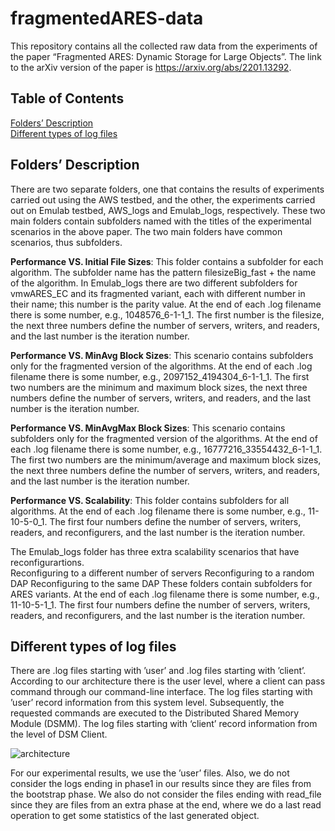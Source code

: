 # fragmentedARES-data
 
This repository contains all the collected raw data from the experiments of the paper “Fragmented ARES: Dynamic Storage for Large Objects”. 
The link to the arXiv version of the paper is https://arxiv.org/abs/2201.13292. 

## Table of Contents  
[Folders’ Description](#Folders)  
[Different types of log files](#DifferentLogs)

<a name="Folders"></a>
## Folders’ Description

There are two separate folders, one that contains the results of experiments carried out using the AWS testbed, and the other, the experiments carried out on Emulab testbed, AWS_logs and Emulab_logs, respectively. These two main folders contain subfolders named with the titles of the experimental scenarios in the above paper. 
The two main folders have common scenarios, thus subfolders.  

**Performance VS. Initial File Sizes**: This folder contains a subfolder for each algorithm. The subfolder name has the pattern filesizeBig_fast + the name of the algorithm. In Emulab_logs there are two different subfolders for vmwARES_EC and its fragmented variant, each with different number in their name; this number is the parity value. At the end of each .log filename there is some number, e.g., 1048576_6-1-1_1. The first number is the filesize, the next three numbers define the number of servers, writers, and readers, and the last number is the iteration number. 

**Performance VS. MinAvg Block Sizes**: This scenario contains subfolders only for the fragmented version of the algorithms. At the end of each .log filename there is some number, e.g., 2097152_4194304_6-1-1_1. The first two numbers are the minimum and maximum block sizes, the next three numbers define the number of servers, writers, and readers, and the last number is the iteration number. 

**Performance VS. MinAvgMax Block Sizes**: This scenario contains subfolders only for the fragmented version of the algorithms. At the end of each .log filename there is some number, e.g., 16777216_33554432_6-1-1_1. The first two numbers are the minimum/average and maximum block sizes, the next three numbers define the number of servers, writers, and readers, and the last number is the iteration number. 

**Performance VS. Scalability**: This folder contains subfolders for all algorithms. At the end of each .log filename there is some number, e.g., 11-10-5-0_1. The first four numbers define the number of servers, writers, readers, and reconfigurers, and the last number is the iteration number. 
 
The Emulab_logs folder has three extra scalability scenarios that have reconfigurartions.  
Reconfiguring to a different number of servers 
Reconfiguring to a random DAP 
Reconfiguring to the same DAP 
These folders contain subfolders for ARES variants. At the end of each .log filename there is some number, e.g., 11-10-5-1_1. The first four numbers define the number of servers, writers, readers, and reconfigurers, and the last number is the iteration number. 

<a name="DifferentLogs"></a>
## Different types of log files

There are .log files starting with ’user’ and .log files starting with ’client’.  
According to our architecture there is the user level, where a client can pass command through our command-line interface. The log files starting with ’user’ record information from this system level. Subsequently, the requested commands are executed to the Distributed Shared Memory Module (DSMM). The log files starting with ‘client’ record information from the level of DSM Client. 

 ![architecture](https://user-images.githubusercontent.com/15169270/185813247-ddbbadb7-bd56-4bc4-8971-cb86de896b3d.png)

For our experimental results, we use the ’user’ files. Also, we do not consider the logs ending in phase1 in our results since they are files from the bootstrap phase. We also do not consider the files ending with read_file since they are files from an extra phase at the end, where we do a last read operation to get some statistics of the last generated object. 
 
